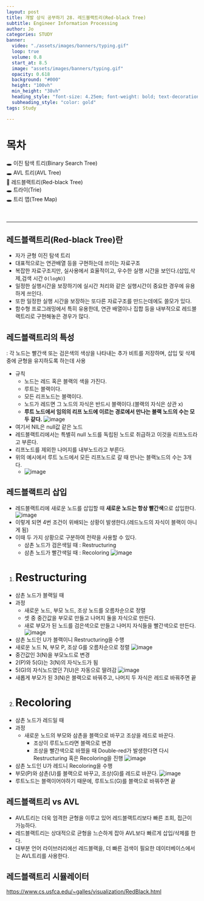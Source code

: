 ```yaml
---
layout: post
title: 개발 상식 공부하기 28. 레드블랙트리(Red-black Tree)
subtitle: Engineer Information Processing
author: Jo
categories: STUDY
banner:
  video: "./assets/images/banners/typing.gif"
  loop: true
  volume: 0.8
  start_at: 8.5
  image: "assets/images/banners/typing.gif"
  opacity: 0.618
  background: "#000"
  height: "100vh"
  min_height: "38vh"
  heading_style: "font-size: 4.25em; font-weight: bold; text-decoration: underline"
  subheading_style: "color: gold"
tags: Study

---
```


# 목차
🕳 이진 탐색 트리(Binary Search Tree) <br>
🕳 AVL 트리(AVL Tree) <br>
📌 레드블랙트리(Red-black Tree) <br>
🕳 트라이(Trie) <br>
🕳 트리 맵(Tree Map) <br>

<br>
<hr>

## 레드블랙트리(Red-black Tree)란
- 자가 균형 이진 탐색 트리
- 대표적으로는 연관배열 등을 구현하는데 쓰이는 자료구조
- 복잡한 자료구조지만, 실사용에서 효율적이고, 우수한 실행 시간을 보인다.(삽입,삭제,검색 시간 ``O(logN)``)
- 일정한 실행시간을 보장하기에 실시간 처리와 같은 실행시간이 중요한 경우에 유용하게 쓰인다.
- 또한 일정한 실행 시간을 보장하는 또다른 자료구조를 만드는데에도 쓸모가 있다.
- 함수형 프로그래밍에서 특히 유용한데, 연관 배열이나 집합 등을 내부적으로 레드블랙트리로 구현해놓은 경우가 많다.


## 레드블랙트리의 특성
: 각 노드는 빨간색 또는 검은색의 색상을 나타내는 추가 비트를 저장하며, 삽입 및 삭제 중에 균형을 유지하도록 하는데 사용
- 규칙
  - 노드는 레드 혹은 블랙의 색을 가진다.
  - 루트는 블랙이다.
  - 모든 리프노드는 블랙이다.
  - 노드가 레드면 그 노드의 자식은 반드시 블랙이다.(블랙의 자식은 상관 x)
  - <b>루트 노드에서 임의의 리프 노드에 이르는 경로에서 만나는 블랙 노드의 수는 모두 같다.</b>
![image](https://github.com/CheeseYoung/Cheeseyoung.github.io/assets/132384527/18d5b669-01c2-438c-a5f8-da01d7c99866)
- 여기서 NIL은 null값 같은 노드
- 레드블랙트리에서는 특별히 null 노드를 독립된 노드로 취급하고 이것을 리프노드라고 부른다.
- 리프노드를 제외한 나머지를 내부노드라고 부른다.
- 위의 예시에서 루트 노드에서 모든 리프노드로 갈 때 만나는 블랙노드의 수는 3개다.
  - ![image](https://github.com/CheeseYoung/Cheeseyoung.github.io/assets/132384527/d9951eb6-4361-4857-9061-6ddb2dfde572)

## 레드블랙트리 삽입
- 레드블랙트리에 새로운 노드를 삽입할 때 <b>새로운 노드는 항상 빨간색</b>으로 삽입한다.
![image](https://github.com/CheeseYoung/Cheeseyoung.github.io/assets/132384527/c69efb01-57e2-4c53-b62e-65d02f934721)
- 이렇게 되면 4번 조건이 위배되는 상황이 발생한다.(레드노드의 자식이 블랙이 아니게 됨)
- 이때 두 가지 상황으로 구분하여 전략을 사용할 수 있다.
  - 삼촌 노드가 검은색일 때 : Restructuring
  - 삼촌 노드가 빨간색일 때 : Recoloring
  ![image](https://github.com/CheeseYoung/Cheeseyoung.github.io/assets/132384527/c75a3a2f-f759-4e1d-91cd-47dea9b8595c)
1. # Restructuring
- 삼촌 노드가 블랙일 때
- 과정
  - 새로운 노드, 부모 노드, 조상 노드를 오름차순으로 정렬
  - 셋 중 중간값을 부모로 만들고 나머지 둘을 자식으로 만든다.
  - 새로 부모가 된 노드를 검은색으로 만들고 나머지 자식들을 빨간색으로 만든다.
![image](https://github.com/CheeseYoung/Cheeseyoung.github.io/assets/132384527/c23f0e07-831f-45bc-b6f0-881c9898f3f3)
- 삼촌 노드인 U가 블랙이니 Restructuring을 수행
- 새로운 노드 N, 부모 P, 조상 G를 오름차순으로 정렬
![image](https://github.com/CheeseYoung/Cheeseyoung.github.io/assets/132384527/e7319052-9ec8-460c-834a-73064d7998c7)
- 중간값인 3(N)을 부모노드로 변경
- 2(P)와 5(G)는 3(N)의 자식노드가 됨
- 5(G)의 자식노드였던 7(U)은 자동으로 딸려감
![image](https://github.com/CheeseYoung/Cheeseyoung.github.io/assets/132384527/c6062e49-3b95-4123-9e19-847c72098d78)
- 새롭게 부모가 된 3(N)은 블랙으로 바꿔주고, 나머지 두 자식은 레드로 바꿔주면 끝

2. # Recoloring
- 삼촌 노드가 레드일 때
- 과정
  - 새로운 노드의 부모와 삼촌을 블랙으로 바꾸고 조상을 레드로 바꾼다.
    - 조상이 루트노드라면 블랙으로 변경
    - 조상을 빨간색으로 바꿨을 때 Double-red가 발생한다면 다시 Restructuring 혹은 Recoloring을 진행
![image](https://github.com/CheeseYoung/Cheeseyoung.github.io/assets/132384527/e321fda4-60e2-47cd-9300-b063677130a9)
- 삼촌 노드인 U가 레드니 Recoloring을 수행
- 부모(P)와 삼촌(U)를 블랙으로 바꾸고, 조상(G)를 레드로 바꾼다.
![image](https://github.com/CheeseYoung/Cheeseyoung.github.io/assets/132384527/7aa1cd32-6479-455c-8c29-819397760949)
- 루트노드는 블랙이어야하기 때문에, 루트노드(G)를 블랙으로 바꿔주면 끝

## 레드블랙트리 vs AVL
- AVL트리는 더욱 엄격한 균형을 이루고 있어 레드블랙트리보다 빠른 조회, 접근이 가능하다.
- 레드블랙트리는 상대적으로 균형을 느슨하게 잡아 AVL보다 빠르게 삽입/삭제를 한다.
- 대부분 언어 라이브러리에선 레드블랙을, 더 빠른 검색이 필요한 데이터베이스에서는 AVL트리를 사용한다.



## 레드블랙트리 시뮬레이터
<a href = "https://www.cs.usfca.edu/~galles/visualization/RedBlack.html">https://www.cs.usfca.edu/~galles/visualization/RedBlack.html</a>











